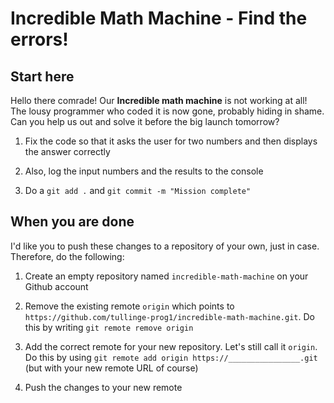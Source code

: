 # Incredible Math Machine - Find the errors!

## Start here
Hello there comrade! Our **Incredible math machine** is not working at all! The lousy programmer who coded it is now gone, probably hiding in shame. Can you help us out and solve it before the big launch tomorrow?

1. Fix the code so that it asks the user for two numbers and then displays the answer correctly
   
2. Also, log the input numbers and the results to the console

3. Do a `git add .` and `git commit -m "Mission complete"`

## When you are done
I'd like you to push these changes to a repository of your own, just in case. Therefore, do the following:

1. Create an empty repository named `incredible-math-machine` on your Github account

2. Remove the existing remote `origin` which points to `https://github.com/tullinge-prog1/incredible-math-machine.git`. Do this by writing `git remote remove origin`

3. Add the correct remote for your new repository. Let's still call it `origin`. Do this by using `git remote add origin https://________________.git` (but with your new remote URL of course)

4. Push the changes to your new remote
